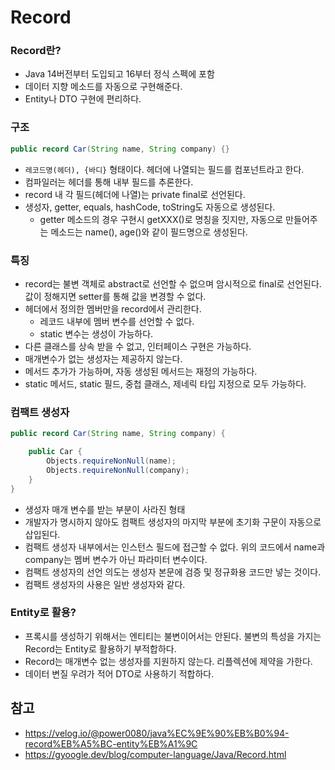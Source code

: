 # Record

### Record란?

- Java 14버전부터 도입되고 16부터 정식 스펙에 포함
- 데이터 지향 메소드를 자동으로 구현해준다.
- Entity나 DTO 구현에 편리하다.

### 구조

```java
public record Car(String name, String company) {}
```

- `레코드명(헤더), {바디}` 형태이다. 헤더에 나열되는 필드를 컴포넌트라고 한다.
- 컴파일러는 헤더를 통해 내부 필드를 추론한다.
- record 내 각 필드(헤더에 나열)는 private final로 선언된다.
- 생성자, getter, equals, hashCode, toString도 자동으로 생성된다.
  - getter 메소드의 경우 구현시 getXXX()로 명칭을 짓지만, 자동으로 만들어주는 메소드는 name(), age()와 같이 필드명으로 생성된다.

### 특징

- record는 불변 객체로 abstract로 선언할 수 없으며 암시적으로 final로 선언된다. 값이 정해지면 setter를 통해 값을 변경할 수 없다.
- 헤더에서 정의한 멤버만을 record에서 관리한다.
  - 레코드 내부에 멤버 변수를 선언할 수 없다.
  - static 변수는 생성이 가능하다.
- 다른 클래스를 상속 받을 수 없고, 인터페이스 구현은 가능하다.
- 매개변수가 없는 생성자는 제공하지 않는다.
- 메서드 추가가 가능하며, 자동 생성된 메서드는 재정의 가능하다.
- static 메서드, static 필드, 중첩 클래스, 제네릭 타입 지정으로 모두 가능하다.

### 컴팩트 생성자

```java
public record Car(String name, String company) {

    public Car {
        Objects.requireNonNull(name);
        Objects.requireNonNull(company);
    }
}
```

- 생성자 매개 변수를 받는 부분이 사라진 형태
- 개발자가 명시하지 않아도 컴팩트 생성자의 마지막 부분에 초기화 구문이 자동으로 삽입된다.
- 컴팩트 생성자 내부에서는 인스턴스 필드에 접근할 수 없다. 위의 코드에서 name과 company는 멤버 변수가 아닌 파라미터 변수이다.
- 컴팩트 생성자의 선언 의도는 생성자 본문에 검증 및 정규화용 코드만 넣는 것이다.
- 컴팩트 생성자의 사용은 일반 생성자와 같다.

### Entity로 활용?

- 프록시를 생성하기 위해서는 엔티티는 불변이어서는 안된다. 불변의 특성을 가지는 Record는 Entity로 활용하기 부적합하다.
- Record는 매개변수 없는 생성자를 지원하지 않는다. 리플렉션에 제약을 가한다.
- 데이터 변질 우려가 적어 DTO로 사용하기 적합하다.

## 참고

- https://velog.io/@power0080/java%EC%9E%90%EB%B0%94-record%EB%A5%BC-entity%EB%A1%9C
- https://gyoogle.dev/blog/computer-language/Java/Record.html

